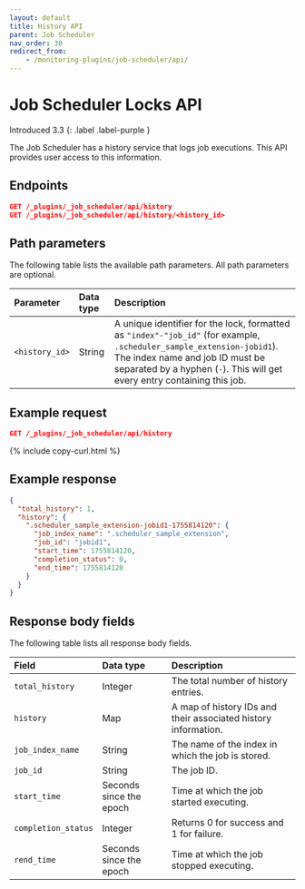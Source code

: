 ```yaml
---
layout: default
title: History API
parent: Job Scheduler
nav_order: 30
redirect_from:
    - /monitoring-plugins/job-scheduler/api/
---
```


# Job Scheduler Locks API 
Introduced 3.3
{: .label .label-purple }

The Job Scheduler has a history service that logs job executions. This API provides user access to this information.

## Endpoints

```json
GET /_plugins/_job_scheduler/api/history
GET /_plugins/_job_scheduler/api/history/<history_id>
```

## Path parameters

The following table lists the available path parameters. All path parameters are optional.

| Parameter | Data type | Description |
| :--- | :--- | :--- |
| `<history_id>` | String | A unique identifier for the lock, formatted as `"index"-"job_id"` (for example, `.scheduler_sample_extension-jobid1`). The index name and job ID must be separated by a hyphen (`-`). This will get every entry containing this job.|

## Example request

```json
GET /_plugins/_job_scheduler/api/history
```
{% include copy-curl.html %}

## Example response

```json
{
  "total_history": 1,
  "history": {
    ".scheduler_sample_extension-jobid1-1755814120": {
      "job_index_name": ".scheduler_sample_extension",
      "job_id": "jobid1",
      "start_time": 1755814120,
      "completion_status": 0,
      "end_time": 1755814120
    }
  }
}
```

## Response body fields

The following table lists all response body fields.

| Field | Data type | Description |
| :--- | :--- | :--- |
| `total_history` | Integer | The total number of history entries. |
| `history` | Map | A map of history IDs and their associated history information. |
| `job_index_name` | String | The name of the index in which the job is stored. |
| `job_id` | String | The job ID. |
| `start_time` | Seconds since the epoch | Time at which the job started executing. |
| `completion_status` | Integer | Returns 0 for success and 1 for failure. |
| `rend_time` | Seconds since the epoch | 	Time at which the job stopped executing. |